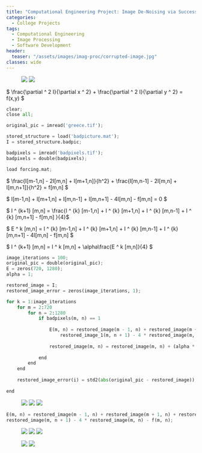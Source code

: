```yaml
---
title: "Computational Engineering Project: Image De-Noising via Successive Overrelaxation"
categories:
  - College Projects
tags:
  - Computational Engineering
  - Image Processing
  - Software Development
header:
  teaser: "/assets/images/imag-proc/corrupted-image.jpg"
classes: wide
---
```


<figure class="half">
    <img src="/assets/images/imag-proc/original-image.jpg">
    <img src="/assets/images/imag-proc/corrupted-image.jpg">
</figure>

$ \frac{\partial ^ 2 I}{\partial x ^ 2} + \frac{\partial ^ 2 I}{\partial y ^ 2} = f(x,y) $

~~~py
clear;
close all;

original_pic = imread('greece.tif');

stored_structure = load('badpicture.mat');
I = stored_structure.badpic;

badpixels = imread('badpixels.tif');
badpixels = double(badpixels);

load forcing.mat;
~~~

$ \frac{I[m-1,n] - 2I[m,n] + I[m+1,n]}{h^2} + \frac{I[m,n-1] - 2I[m,n] + I[m,n+1]}{h^2} = f[m,n] $

$ I[m-1,n] + I[m+1,n] + I[m,n-1] + I[m,n+1] - 4I[m,n] - f[m,n] = 0 $

$ I ^ {k+1} [m,n] = \frac{I ^ {k} [m-1,n] + I ^ {k} [m+1,n] + I ^ {k} [m,n-1] + I ^ {k} [m,n+1] - f[m,n] }{4}$

$ E ^ k [m,n] = I ^ {k} [m-1,n] + I ^ {k} [m+1,n] + I ^ {k} [m,n-1] + I ^ {k} [m,n+1] - 4I[m,n] - f[m,n] $

$ I ^ {k+1} [m,n] = I ^ k [m,n] + \alpha\frac{E ^ k [m,n]}{4} $

~~~py
image_iterations = 100;
original_pic = double(original_pic);
E = zeros(720, 1280);
alpha = 1;
~~~

~~~py
restored_image = I;
restored_image_error = zeros(image_iterations, 1);
~~~

~~~py
for k = 1:image_iterations   
    for m = 2:720
        for n = 2:1280
            if badpixels(m, n) == 1
            
                E(m, n) = restored_image(m - 1, n) + restored_image(m + 1, n) + restored_image_1(m, n - 1) +...
                    restored_image_1(m, n + 1) - 4 * restored_image(m, n);
                
                restored_image(m, n) = restored_image(m, n) + (alpha * (E(m, n) / 4));
                    
            end
        end
    end
    
    restored_image_error(i) = std2(abs(original_pic - restored_image));
    
end
~~~

<figure class="third">
    <img src="/assets/images/imag-proc/restored-image-100.jpg">
    <img src="/assets/images/imag-proc/restored-image-400.jpg">
    <img src="/assets/images/imag-proc/restored-image-800.jpg">
</figure>

~~~py           
E(m, n) = restored_image(m - 1, n) + restored_image(m + 1, n) + restored_image(m, n - 1) + ...
restored_image(m, n + 1) - 4 * restored_image(m, n) - f(m, n);
~~~

<figure class="third">
    <img src="/assets/images/imag-proc/restored-image-100-ff.jpg">
    <img src="/assets/images/imag-proc/restored-image-400-ff.jpg">
    <img src="/assets/images/imag-proc/restored-image-800-ff.jpg">
</figure>


<figure class="half">
    <img src="/assets/images/imag-proc/restored-image-2000.jpg">
    <img src="/assets/images/imag-proc/restored-image-2000-ff.jpg">
</figure>

<figure>
  <img src="/assets/images/imag-proc/results.jpg" alt=""> 
</figure>
